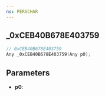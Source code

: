 ```yaml
---
ns: PERSCHAR
---
```

## _0xCEB40B678E403759

```c
// 0xCEB40B678E403759
Any _0xCEB40B678E403759(Any p0);
```

## Parameters
* **p0**:
